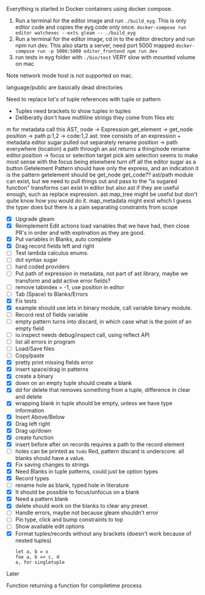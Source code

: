 Everything is started in Docker containers using docker compose.

1. Run a terminal for the editor image and run `./build_eyg`.
This is only editor code and copies the eyg code only once.
`docker-compose run editor watchexec --exts gleam -- ./build_eyg`
2. Run a terminal for the editor image, cd in to the editor directory and run npm run dev.
This also starts a server, need port 5000 mapped
`docker-compose run -p 5000:5000 editor_frontend npm run dev`
3. run tests in eyg folder with `./bin/test` VERY slow with mounted volume on mac

Note network mode host is not supported on mac.

language/public are basically dead directories

Need to replace lot's of tuple references with tuple or pattern

- Tuples need brackets to show tuples in tuples
- Deliberatly don't have mutliline strings they come from files etc

m for metadata
call this AST, node -> Expression get_element -> get_node position -> path p:1,2 -> code:1,2 ast.
tree consists of an expression + metadata
editor sugar pulled out separately
rename position -> path everywhere (location) a path through an ast returns a thing/node
rename editor.position -> focus or selection target pick aim selection seems to make most sense with the focus being elsewhere
turn off all the editor sugar as a button
Getelement Pattern should have only the express, and an indication it is the pattern
getelement should be get_node get_code??
ast/path module can exist, but we need to pull things out and pass to the "is sugared function" transforms can exist in editor but also ast if they are useful enough, such as replace expression.
ast.map_tree might be useful but don't quite know how you would do it. map_metadata might exist which I guess the typer does but there is a pain separating constraints from scope

- [x] Upgrade gleam
- [x] Reimplement Edit actions load variables that we have had, then close PR's in order and with explination as they are good.
- [x] Put variables in Blanks, auto complete
- [x] Drag record fields left and right
- [ ] Test lambda calculus enums.
- [ ] dot syntax sugar
- [ ] hard coded providers
- [ ] Put path of expression in metadata, not part of ast library, maybe we transform and add active error fields?
- [ ] remove tabindex = -1, use position in editor
- [ ] Tab (Space) to Blanks/Errors
- [x] Fix tests
- [x] example should use lets in binary module, call variable binary module.
- [ ] Record rest of fields variable
- [ ] empty pattern turns into discard, in which case what is the point of an empty field
- [ ] io.inspect needs debug/inspect call, using reflect API
- [ ] list all errors in program
- [ ] Load/Save files
- [ ] Copy/paste
- [x] pretty print missing fields error
- [x] insert space/drag in patterns
- [x] create a binary
- [x] down on an empty tuple should create a blank
- [x] dd for delete that removes something from a tuple, difference in clear and delete
- [x] wrapping blank in tuple should be empty, unless we have type information
- [x] Insert Above/Below
- [x] Drag left right
- [x] Drag up/down
- [x] create function
- [x] insert before after on records requires a path to the record element
- [ ] holes can be printed as `todo` Red, pattern discard is underscore. all blanks should have a value.
- [x] Fix saving changes to strings
- [x] Need Blanks in tuple patterns, could just be option types
- [x] Record types
- [ ] rename hole as blank, typed hole in literature
- [x] It should be possible to focus/unfocus on a blank
- [x] Need a pattern blank
- [x] delete should work on the blanks to clear any preset.
- [ ] Handle errors, maybe not because gleam shouldn't error
- [ ] Pin type, click and bump constraints to top
- [ ] Show available edit options
- [x] Format tuples/records without any brackets (doesn't work because of nested tuples)
  ```
  let a, b = x
  foo a, b => c, d
  a, for singletuple
  ```

Later

Function returning a function for compiletime process
